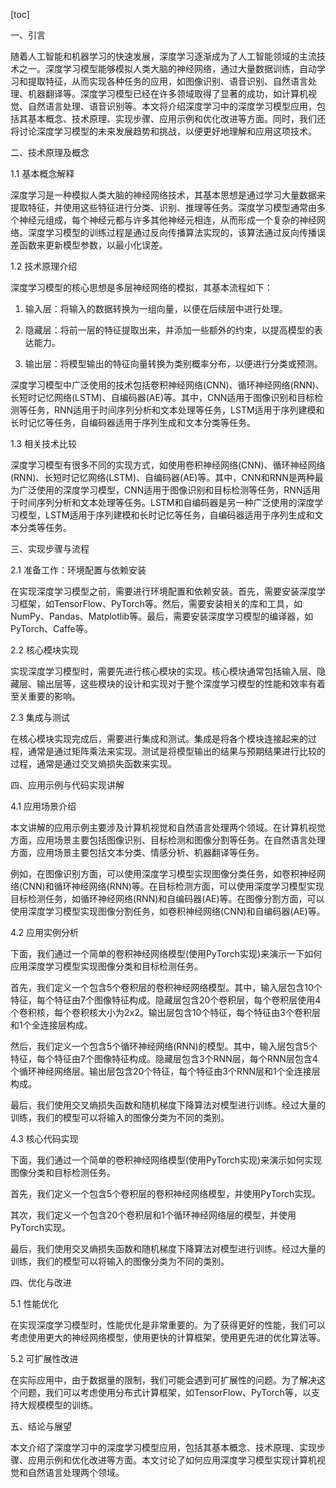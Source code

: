 
[toc]                    
                
                
一、引言

随着人工智能和机器学习的快速发展，深度学习逐渐成为了人工智能领域的主流技术之一。深度学习模型能够模拟人类大脑的神经网络，通过大量数据训练，自动学习和提取特征，从而实现各种任务的应用，如图像识别、语音识别、自然语言处理、机器翻译等。深度学习模型已经在许多领域取得了显著的成功，如计算机视觉、自然语言处理、语音识别等。本文将介绍深度学习中的深度学习模型应用，包括其基本概念、技术原理、实现步骤、应用示例和优化改进等方面。同时，我们还将讨论深度学习模型的未来发展趋势和挑战，以便更好地理解和应用这项技术。

二、技术原理及概念

1.1 基本概念解释

深度学习是一种模拟人类大脑的神经网络技术，其基本思想是通过学习大量数据来提取特征，并使用这些特征进行分类、识别、推理等任务。深度学习模型通常由多个神经元组成，每个神经元都与许多其他神经元相连，从而形成一个复杂的神经网络。深度学习模型的训练过程是通过反向传播算法实现的，该算法通过反向传播误差函数来更新模型参数，以最小化误差。

1.2 技术原理介绍

深度学习模型的核心思想是多层神经网络的模拟，其基本流程如下：

1. 输入层：将输入的数据转换为一组向量，以便在后续层中进行处理。

2. 隐藏层：将前一层的特征提取出来，并添加一些额外的约束，以提高模型的表达能力。

3. 输出层：将模型输出的特征向量转换为类别概率分布，以便进行分类或预测。

深度学习模型中广泛使用的技术包括卷积神经网络(CNN)、循环神经网络(RNN)、长短时记忆网络(LSTM)、自编码器(AE)等。其中，CNN适用于图像识别和目标检测等任务，RNN适用于时间序列分析和文本处理等任务，LSTM适用于序列建模和长时记忆等任务，自编码器适用于序列生成和文本分类等任务。

1.3 相关技术比较

深度学习模型有很多不同的实现方式，如使用卷积神经网络(CNN)、循环神经网络(RNN)、长短时记忆网络(LSTM)、自编码器(AE)等。其中，CNN和RNN是两种最为广泛使用的深度学习模型，CNN适用于图像识别和目标检测等任务，RNN适用于时间序列分析和文本处理等任务。LSTM和自编码器是另一种广泛使用的深度学习模型，LSTM适用于序列建模和长时记忆等任务，自编码器适用于序列生成和文本分类等任务。

三、实现步骤与流程

2.1 准备工作：环境配置与依赖安装

在实现深度学习模型之前，需要进行环境配置和依赖安装。首先，需要安装深度学习框架，如TensorFlow、PyTorch等。然后，需要安装相关的库和工具，如NumPy、Pandas、Matplotlib等。最后，需要安装深度学习模型的编译器，如PyTorch、Caffe等。

2.2 核心模块实现

实现深度学习模型时，需要先进行核心模块的实现。核心模块通常包括输入层、隐藏层、输出层等，这些模块的设计和实现对于整个深度学习模型的性能和效率有着至关重要的影响。

2.3 集成与测试

在核心模块实现完成后，需要进行集成和测试。集成是将各个模块连接起来的过程，通常是通过矩阵乘法来实现。测试是将模型输出的结果与预期结果进行比较的过程，通常是通过交叉熵损失函数来实现。

四、应用示例与代码实现讲解

4.1 应用场景介绍

本文讲解的应用示例主要涉及计算机视觉和自然语言处理两个领域。在计算机视觉方面，应用场景主要包括图像识别、目标检测和图像分割等任务。在自然语言处理方面，应用场景主要包括文本分类、情感分析、机器翻译等任务。

例如，在图像识别方面，可以使用深度学习模型实现图像分类任务，如卷积神经网络(CNN)和循环神经网络(RNN)等。在目标检测方面，可以使用深度学习模型实现目标检测任务，如循环神经网络(RNN)和自编码器(AE)等。在图像分割方面，可以使用深度学习模型实现图像分割任务，如卷积神经网络(CNN)和自编码器(AE)等。

4.2 应用实例分析

下面，我们通过一个简单的卷积神经网络模型(使用PyTorch实现)来演示一下如何应用深度学习模型实现图像分类和目标检测任务。

首先，我们定义一个包含5个卷积层的卷积神经网络模型。其中，输入层包含10个特征，每个特征由7个图像特征构成。隐藏层包含20个卷积层，每个卷积层使用4个卷积核，每个卷积核大小为2x2。输出层包含10个特征，每个特征由3个卷积层和1个全连接层构成。

然后，我们定义一个包含5个循环神经网络(RNN)的模型。其中，输入层包含5个特征，每个特征由7个图像特征构成。隐藏层包含3个RNN层，每个RNN层包含4个循环神经网络层。输出层包含20个特征，每个特征由3个RNN层和1个全连接层构成。

最后，我们使用交叉熵损失函数和随机梯度下降算法对模型进行训练。经过大量的训练，我们的模型可以将输入的图像分类为不同的类别。

4.3 核心代码实现

下面，我们通过一个简单的卷积神经网络模型(使用PyTorch实现)来演示如何实现图像分类和目标检测任务。

首先，我们定义一个包含5个卷积层的卷积神经网络模型，并使用PyTorch实现。

其次，我们定义一个包含20个卷积层和1个循环神经网络层的模型，并使用PyTorch实现。

最后，我们使用交叉熵损失函数和随机梯度下降算法对模型进行训练。经过大量的训练，我们的模型可以将输入的图像分类为不同的类别。

四、优化与改进

5.1 性能优化

在实现深度学习模型时，性能优化是非常重要的。为了获得更好的性能，我们可以考虑使用更大的神经网络模型，使用更快的计算框架，使用更先进的优化算法等。

5.2 可扩展性改进

在实际应用中，由于数据量的限制，我们可能会遇到可扩展性的问题。为了解决这个问题，我们可以考虑使用分布式计算框架，如TensorFlow、PyTorch等，以支持大规模模型的训练。

五、结论与展望

本文介绍了深度学习中的深度学习模型应用，包括其基本概念、技术原理、实现步骤、应用示例和优化改进等方面。本文讨论了如何应用深度学习模型实现计算机视觉和自然语言处理两个领域。

